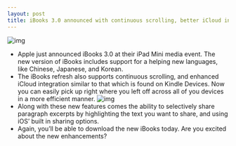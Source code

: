 ```yaml
---
layout: post
title: iBooks 3.0 announced with continuous scrolling, better iCloud integration and sharing, available today
---
```

![img](http://media.idownloadblog.com/wp-content/uploads/2012/10/iBooks-continuous-scrolling.jpg)
* Apple just announced iBooks 3.0 at their iPad Mini media event. The new version of iBooks includes support for a helping new languages, like Chinese, Japanese, and Korean.
* The iBooks refresh also supports continuous scrolling, and enhanced iCloud integration similar to that which is found on Kindle Devices. Now you can easily pick up right where you left off across all of you devices in a more efficient manner.
![img](http://media.idownloadblog.com/wp-content/uploads/2012/10/iBooks-3.0-image-001.jpg)
* Along with these new features comes the ability to selectively share paragraph excerpts by highlighting the text you want to share, and using iOS’ built in sharing options.
* Again, you’ll be able to download the new iBooks today. Are you excited about the new enhancements?

